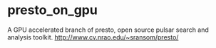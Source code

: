 presto_on_gpu
=============

A GPU accelerated branch of presto, open source pulsar search and analysis toolkit. http://www.cv.nrao.edu/~sransom/presto/
